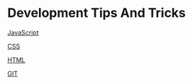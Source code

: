 # Development Tips And Tricks

[JavaScript](JavaScript.md)

[CSS](CSS.md)

[HTML](html.md)

[GIT](git.md)
